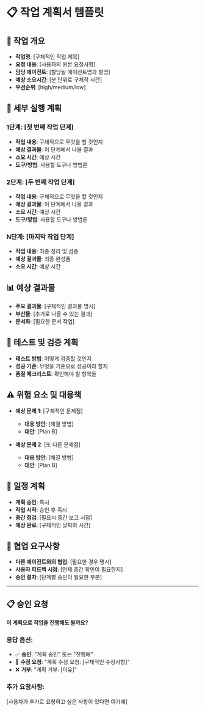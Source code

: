 # 📋 작업 계획서 템플릿

## 📌 작업 개요
- **작업명**: [구체적인 작업 제목]
- **요청 내용**: [사용자의 원본 요청사항]
- **담당 에이전트**: [할당될 에이전트명과 별명]
- **예상 소요시간**: [분 단위로 구체적 시간]
- **우선순위**: [high/medium/low]

## 🎯 세부 실행 계획

### 1단계: [첫 번째 작업 단계]
- **작업 내용**: 구체적으로 무엇을 할 것인지
- **예상 결과물**: 이 단계에서 나올 결과
- **소요 시간**: 예상 시간
- **도구/방법**: 사용할 도구나 방법론

### 2단계: [두 번째 작업 단계]
- **작업 내용**: 구체적으로 무엇을 할 것인지
- **예상 결과물**: 이 단계에서 나올 결과
- **소요 시간**: 예상 시간
- **도구/방법**: 사용할 도구나 방법론

### N단계: [마지막 작업 단계]
- **작업 내용**: 최종 정리 및 검증
- **예상 결과물**: 최종 완성품
- **소요 시간**: 예상 시간

## 📊 예상 결과물
- **주요 결과물**: [구체적인 결과물 명시]
- **부산물**: [추가로 나올 수 있는 결과]
- **문서화**: [필요한 문서 작업]

## 🧪 테스트 및 검증 계획
- **테스트 방법**: 어떻게 검증할 것인지
- **성공 기준**: 무엇을 기준으로 성공이라 할지
- **품질 체크리스트**: 확인해야 할 항목들

## ⚠️ 위험 요소 및 대응책
- **예상 문제 1**: [구체적인 문제점]
  - **대응 방안**: [해결 방법]
  - **대안**: [Plan B]

- **예상 문제 2**: [또 다른 문제점]
  - **대응 방안**: [해결 방법]
  - **대안**: [Plan B]

## 📅 일정 계획
- **계획 승인**: 즉시
- **작업 시작**: 승인 후 즉시
- **중간 점검**: [필요시 중간 보고 시점]
- **예상 완료**: [구체적인 날짜와 시간]

## 🤝 협업 요구사항
- **다른 에이전트와의 협업**: [필요한 경우 명시]
- **사용자 피드백 시점**: [언제 중간 확인이 필요한지]
- **승인 절차**: [단계별 승인이 필요한 부분]

---

## 📋 승인 요청
**이 계획으로 작업을 진행해도 될까요?**

### 응답 옵션:
- ✅ **승인**: "계획 승인" 또는 "진행해" 
- 📝 **수정 요청**: "계획 수정 요청: [구체적인 수정사항]"
- ❌ **거부**: "계획 거부: [이유]"

### 추가 요청사항:
[사용자가 추가로 요청하고 싶은 사항이 있다면 여기에]